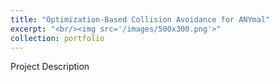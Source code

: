 ```yaml
---
title: "Optimization-Based Collision Avoidance for ANYmal"
excerpt: "<br/><img src='/images/500x300.png'>"
collection: portfolio
---
```


Project Description
